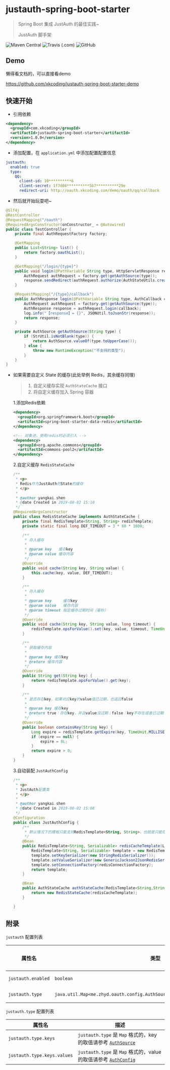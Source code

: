 # justauth-spring-boot-starter

> Spring Boot 集成 JustAuth 的最佳实践~
>
> JustAuth 脚手架

![Maven Central](https://img.shields.io/maven-central/v/com.xkcoding/justauth-spring-boot-starter.svg?color=brightgreen&label=Maven%20Central)
![Travis (.com)](https://img.shields.io/travis/com/xkcoding/justauth-spring-boot-starter.svg?label=Build%20Status)
![GitHub](https://img.shields.io/github/license/xkcoding/justauth-spring-boot-starter.svg)

## Demo

懒得看文档的，可以直接看demo

https://github.com/xkcoding/justauth-spring-boot-starter-demo

## 快速开始

- 引用依赖

```xml
<dependency>
  <groupId>com.xkcoding</groupId>
  <artifactId>justauth-spring-boot-starter</artifactId>
  <version>1.0.0</version>
</dependency>
```

- 添加配置，在 `application.yml` 中添加配置配置信息

```yaml
justauth:
  enabled: true
  type:
    QQ:
      client-id: 10**********6
      client-secret: 1f7d08**********5b7**********29e
      redirect-uri: http://oauth.xkcoding.com/demo/oauth/qq/callback
```

- 然后就开始玩耍吧~

```java
@Slf4j
@RestController
@RequestMapping("/oauth")
@RequiredArgsConstructor(onConstructor_ = @Autowired)
public class TestController {
    private final AuthRequestFactory factory;

    @GetMapping
    public List<String> list() {
        return factory.oauthList();
    }

    @GetMapping("/login/{type}")
    public void login(@PathVariable String type, HttpServletResponse response) throws IOException {
        AuthRequest authRequest = factory.get(getAuthSource(type));
        response.sendRedirect(authRequest.authorize(AuthStateUtils.createState()));
    }

    @RequestMapping("/{type}/callback")
    public AuthResponse login(@PathVariable String type, AuthCallback callback) {
        AuthRequest authRequest = factory.get(getAuthSource(type));
        AuthResponse response = authRequest.login(callback);
        log.info("【response】= {}", JSONUtil.toJsonStr(response));
        return response;
    }

    private AuthSource getAuthSource(String type) {
        if (StrUtil.isNotBlank(type)) {
            return AuthSource.valueOf(type.toUpperCase());
        } else {
            throw new RuntimeException("不支持的类型");
        }
    }
}
```

- 如果需要自定义 State 的缓存(此处举例 Redis，其余缓存同理)

  > 1. 自定义缓存实现 `AuthStateCache` 接口
  > 2. 将自定义缓存加入 Spring 容器

  1.添加Redis依赖

  ```xml
  <dependency>
    <groupId>org.springframework.boot</groupId>
    <artifactId>spring-boot-starter-data-redis</artifactId>
  </dependency>
  
  <!-- 对象池，使用redis时必须引入 -->
  <dependency>
    <groupId>org.apache.commons</groupId>
    <artifactId>commons-pool2</artifactId>
  </dependency>
  ```

  2.自定义缓存 `RedisStateCache`

  ```java
  /**
   * <p>
   * Redis作为JustAuth的State的缓存
   * </p>
   *
   * @author yangkai.shen
   * @date Created in 2019-08-02 15:10
   */
  @RequiredArgsConstructor
  public class RedisStateCache implements AuthStateCache {
      private final RedisTemplate<String, String> redisTemplate;
      private static final long DEF_TIMEOUT = 3 * 60 * 1000;
  
      /**
       * 存入缓存
       *
       * @param key   缓存key
       * @param value 缓存内容
       */
      @Override
      public void cache(String key, String value) {
          this.cache(key, value, DEF_TIMEOUT);
      }
  
      /**
       * 存入缓存
       *
       * @param key     缓存key
       * @param value   缓存内容
       * @param timeout 指定缓存过期时间（毫秒）
       */
      @Override
      public void cache(String key, String value, long timeout) {
          redisTemplate.opsForValue().set(key, value, timeout, TimeUnit.MILLISECONDS);
      }
  
      /**
       * 获取缓存内容
       *
       * @param key 缓存key
       * @return 缓存内容
       */
      @Override
      public String get(String key) {
          return redisTemplate.opsForValue().get(key);
      }
  
      /**
       * 是否存在key，如果对应key的value值已过期，也返回false
       *
       * @param key 缓存key
       * @return true：存在key，并且value没过期；false：key不存在或者已过期
       */
      @Override
      public boolean containsKey(String key) {
          Long expire = redisTemplate.getExpire(key, TimeUnit.MILLISECONDS);
          if (expire == null) {
              expire = 0L;
          }
          return expire > 0;
      }
  }
  ```

  3.自动装配 `JustAuthConfig`

  ```java
  /**
   * <p>
   * JustAuth配置类
   * </p>
   *
   * @author yangkai.shen
   * @date Created in 2019-08-02 15:08
   */
  @Configuration
  public class JustAuthConfig {
      /**
       * 默认情况下的模板只能支持RedisTemplate<String, String>，也就是只能存入字符串，因此支持序列化
       */
      @Bean
      public RedisTemplate<String, Serializable> redisCacheTemplate(LettuceConnectionFactory redisConnectionFactory) {
          RedisTemplate<String, Serializable> template = new RedisTemplate<>();
          template.setKeySerializer(new StringRedisSerializer());
          template.setValueSerializer(new GenericJackson2JsonRedisSerializer());
          template.setConnectionFactory(redisConnectionFactory);
          return template;
      }
  
      @Bean
      public AuthStateCache authStateCache(RedisTemplate<String,String> redisCacheTemplate) {
          return new RedisStateCache(redisCacheTemplate);
      }
  
  }
  ```

## 附录

`justauth` 配置列表

| 属性名             | 类型                                                         | 默认值 | 可选项     | 描述              |
| ------------------ | ------------------------------------------------------------ | ------ | ---------- | ----------------- |
| `justauth.enabled` | `boolean`                                                    | true   | true/false | 是否启用 JustAuth |
| `justauth.type`    | `java.util.Map<me.zhyd.oauth.config.AuthSource,me.zhyd.oauth.config.AuthConfig>` | 无     |            | JustAuth 配置     |

`justauth.type` 配置列表

| 属性名                      | 描述                                                         |
| --------------------------- | ------------------------------------------------------------ |
| `justauth.type.keys`        | `justauth.type` 是 `Map` 格式的，key 的取值请参考 [`AuthSource`](https://github.com/zhangyd-c/JustAuth/blob/master/src/main/java/me/zhyd/oauth/config/AuthSource.java) |
| `justauth.type.keys.values` | `justauth.type` 是 `Map` 格式的，value 的取值请参考 [`AuthConfig`](https://github.com/zhangyd-c/JustAuth/blob/master/src/main/java/me/zhyd/oauth/config/AuthConfig.java) |

